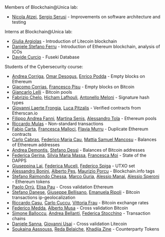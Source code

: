 Members of Blockchain@Unica lab:
   * [Nicola Atzei](http://tcs.unica.it/members/nicola-atzei), [Sergio Serusi](https://sites.google.com/site/tcsunica/members/sergio-serusi) - Improvements on software architecture and testing
   
Interns at Blockchain@Unica lab:
   * [Giulia Argiolas](https://github.com/giuliamorgen) - Introduction of Litecoin blockchain
   * [Daniele Stefano Ferru](https://github.com/ferruvich) - Introduction of Ethereum blockchain, analysis of ICOs
   * [Davide Curcio](https://github.com/davidecurcio) - Fuseki Database
   
Students of the Cybersecurity course:
   * [Andrea Corriga](https://github.com/AsoStrife), [Omar Desogus](https://github.com/cedoor), [Enrico Podda](https://github.com/EnricoPodda) - Empty blocks on Ethereum
   * [Giacomo Corrias](https://www.linkedin.com/in/giacomo-corrias-a730b7160/), [Francesco Pisu](https://www.linkedin.com/in/francesco-pisu-b07a3b13a/) - Empty blocks on Bitcoin
   * [Giancarlo Lelli](https://www.linkedin.com/in/giancarlolelli/) - Bitcoin pools
   * [Fabrizio Chelo](https://www.linkedin.com/in/fabrizio-chelo-37005735), [Hicham Lafhouli](https://github.com/H1cham), [Antonello Meloni](https://github.com/infovillasimius) - Signature hash types
   * [Giovanni Laerte Frongia](https://www.linkedin.com/in/giovanni-laerte-frongia-3899b2107/), [Luca Pitzalis](https://github.com/pizza1994) - Verified contracts from Etherscan.io
   * [Filippo Andrea Fanni](https://www.linkedin.com/in/filippo-andrea-fanni/), [Martina Senis](), [Alessandro Tola](https://www.linkedin.com/in/alessandro-tola-54048238/) - Ethereum pools 
   * [Riccardo Mulas](https://github.com/riccardomulas) - Non-standard transactions
   * [Fabio Carta](https://www.linkedin.com/in/fabio-carta-45781196/), [Francesca Malloci](https://www.linkedin.com/in/francescamalloci/), [Flavia Murru](https://www.linkedin.com/in/flavia-murru-269459159) - Duplicate Ethereum contracts
   * [Carlo Cabras](https://www.linkedin.com/in/carlocabras21/), [Federico Maria Cau](https://www.linkedin.com/in/federico-maria-cau-9178b114a/), [Mattia Samuel Mancosu](https://www.linkedin.com/in/mattia-samuel-mancosu/) - Balances of Ethereum addresses
   * [Andrea Demontis](https://github.com/AndreaDemontis), [Stefano Dessì](https://github.com/StefanoDessi) - Balances of Bitcoin addresses
   * [Federica Gerina](https://www.linkedin.com/in/federica-gerina-961765132/), [Silvia Maria Massa](https://www.linkedin.com/in/silvia-maria-massa-2072a6163/), [Francesca Moi](https://www.linkedin.com/in/francesca-moi-3582b9164/) - State of the DAPPS
   * [Giuseppina Lai](https://www.linkedin.com/in/giusy-lai-ba8175b1/), [Federica Muceli](), [Federico Spiga]() - UTXO set
   * [Alessandro Bonini](https://www.linkedin.com/in/alessandro-bonini/), [Alberto Pes](https://www.linkedin.com/in/alberto-pes-32478070/), [Maurizio Porcu](https://www.linkedin.com/in/maurizioporcu/) - Blockchain.info tags
   * [Stefano Raimondo Chessa](https://github.com/StefanoChessa), [Marco Guria](https://github.com/marcoguria), [Alessio Manai](https://www.linkedin.com/in/alessiomanai/), [Alessio Speroni](https://www.linkedin.com/in/alessiosperoni) - Ethereum tokens
   * [Paolo Orrù](https://www.linkedin.com/in/paoloorru), [Elisa Pau](https://www.linkedin.com/in/elisa-pau-52699b107) - Cross validation Ethereum
   * [Stefano Danese](https://www.linkedin.com/in/stefano-danese-3422585b), [Giuseppe Bellisano](https://www.linkedin.com/in/bellisano), [Emanuela Ripoli](https://www.linkedin.com/in/emanuela-ripoli-291891166) - Bitcoin transactions ip-geolocalization
   * [Riccardo Casu](https://www.linkedin.com/in/riccardo-casu-79870a166/), [Carlo Cuccu](https://www.linkedin.com/in/carlo-cuccu-213939165), [Vittoria Frau](https://www.linkedin.com/in/vittoria-frau) - Bitcoin exchange rates
   * [Federico Medda](https://bitbucket.org/federicomedda/), [Alberto Musa](https://github.com/AlbertoMusa) - Cross validation Bitcoin
   * [Simone Balloccu](), [Andrea Bellanti](), [Federica Stocchino]() - Transaction chains
   * [Daniele Sanna](https://github.com/danielesanna), [Giovanni Usai](https://github.com/giovanniusai) - Cross validation Litecoin
   * [Soukaina Aassouss](), [Reda Belaiche](), [Khadija Zine](https://github.com/khadijazine) - Counterparty Tokens 
